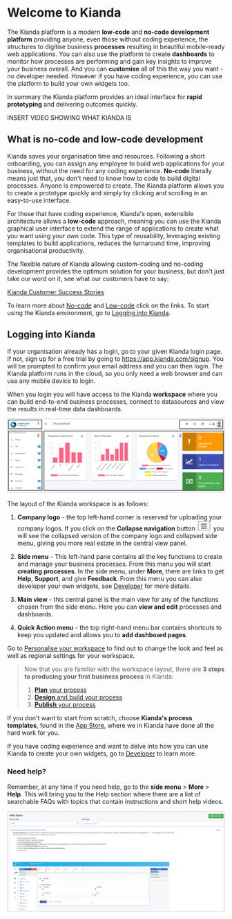 # Welcome to Kianda

The Kianda platform is a modern **low-code** and **no-code** **development platform** providing anyone, even those without coding experience, the structures to digitise business **processes** resulting in beautiful mobile-ready web applications. You can also use the platform to create **dashboards** to monitor how processes are performing and gain key insights to improve your business overall. And you can **customise** all of this the way you want - no developer needed. However if you have coding experience, you can use the platform to build your own widgets too. 

In summary the Kianda platform provides an ideal interface for **rapid prototyping** and delivering outcomes quickly.

INSERT VIDEO SHOWING WHAT KIANDA IS



## What is no-code and low-code development

Kianda saves your organisation time and resources. Following a short onboarding, you can assign any employee to build web applications for your business, without the need for any coding experience. **No-code** literally means just that, you don't need to know how to code to build digital processes. Anyone is empowered to create. The Kianda platform allows you to create a prototype quickly and simply by clicking and scrolling in an easy-to-use interface. 

For those that have coding experience, Kianda's open, extensible architecture allows a **low-code** approach, meaning you can use the Kianda graphical user interface to extend the range of applications to create what you want using your own code. This type of reusability, leveraging existing templates to build applications, reduces the turnaround time, improving organisational productivity.

The flexible nature of Kianda allowing custom-coding and no-coding development provides the optimum solution for your business, but don't just take our word on it, see what our customers have to say: 

[Kianda Customer Success Stories](https://www.kianda.com/case-studies/)

To learn more about [No-code](nocode/Readme.md) and [Low-code](lowcode/Readme.md) click on the links. To start using the Kianda environment, go to [Logging into Kianda](#logging-into-kianda).



## Logging into Kianda ##

If your organisation already has a login, go to your given Kianda login page. If not, sign up for a free trial by going to https://app.kianda.com/signup. You will be prompted to confirm your email address and you can then login. The Kianda platform runs in the cloud, so you only need a web browser and can use any mobile device to login. 

When you login you will have access to the Kianda **workspace** where you can build end-to-end business processes, connect to datasources and view the results in real-time data dashboards.  

![User interface](images/workspace.png)

The layout of the Kianda workspace is as follows:

1. **Company logo** - the top left-hand corner is reserved for uploading your company logos. If you click on the **Collapse navigation** button ![Collapse navigation button](images/navigation_frame.png) you will see the collapsed version of the company logo and collapsed side menu, giving you more real estate in the central view panel.

2. **Side menu** - This left-hand pane contains all the key functions to create and manage your business processes. From this menu you will start **creating** **processes**. In the side menu, under **More**, there are links to get **Help**, **Support**, and give **Feedback**. From this menu you can also developer your own widgets, see [Developer](developer.md) for more details.

3. **Main view** - this central panel is the main view for any of the functions chosen from the side menu. Here you can **view and edit** processes and dashboards.

4. **Quick Action menu** - the top right-hand menu bar contains shortcuts to keep you updated and allows you to **add dashboard pages**.

Go to [Personalise your workspace](workspacepersonalise.md) to find out to change the look and feel as well as regional settings for your workspace.




> Now that you are familiar with the workspace layout, there are **3 steps to producing your first business process** in Kianda:
> 1. [**Plan** your process](processplan.md)
> 2. [**Design** and build your process](processdesign.md)
> 3. [**Publish** your process](processpublish.md)

If you don't want to start from scratch, choose **Kianda's process templates**, found in the [App Store](kiandaapps.md), where we in Kianda have done all the hard work for you. 

If you have coding experience and want to delve into how you can use Kianda to create your own widgets, go to [Developer](developer.md) to learn more.

### Need help? ###

Remember, at any time if you need help, go to the **side menu** > **More** > **Help**. This will bring you to the Help section where there are a list of searchable FAQs with topics that contain instructions and short help videos.

![Help section](images/help.png)



